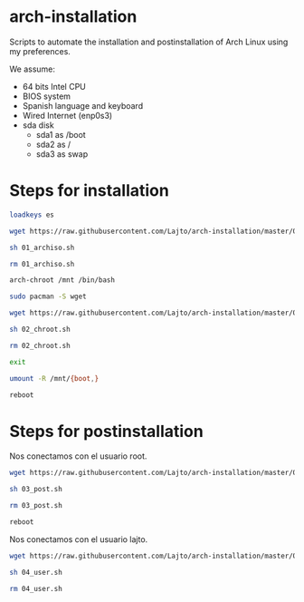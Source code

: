 # arch-installation
Scripts to automate the installation and postinstallation of Arch Linux using my preferences.

We assume:
- 64 bits Intel CPU
- BIOS system
- Spanish language and keyboard
- Wired Internet (enp0s3)
- sda disk
    - sda1 as /boot
    - sda2 as /
    - sda3 as swap

# Steps for installation

```sh
loadkeys es

wget https://raw.githubusercontent.com/Lajto/arch-installation/master/01_archiso.sh

sh 01_archiso.sh

rm 01_archiso.sh

arch-chroot /mnt /bin/bash

sudo pacman -S wget

wget https://raw.githubusercontent.com/Lajto/arch-installation/master/02_chroot.sh

sh 02_chroot.sh

rm 02_chroot.sh

exit

umount -R /mnt/{boot,}

reboot
```

# Steps for postinstallation

Nos conectamos con el usuario root.

```sh
wget https://raw.githubusercontent.com/Lajto/arch-installation/master/03_post.sh

sh 03_post.sh

rm 03_post.sh

reboot
```

Nos conectamos con el usuario lajto.

```sh
wget https://raw.githubusercontent.com/Lajto/arch-installation/master/04_user.sh

sh 04_user.sh

rm 04_user.sh
```
